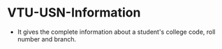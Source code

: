 # VTU-USN-Information

* It gives the complete information about a student's college code, roll number and branch.
